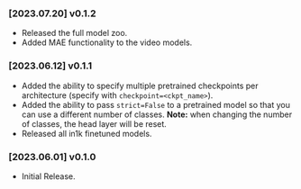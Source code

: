 ### **[2023.07.20]** v0.1.2
 - Released the full model zoo.
 - Added MAE functionality to the video models.

### **[2023.06.12]** v0.1.1
 - Added the ability to specify multiple pretrained checkpoints per architecture (specify with `checkpoint=<ckpt_name>`).
 - Added the ability to pass `strict=False` to a pretrained model so that you can use a different number of classes. **Note:** when changing the number of classes, the head layer will be reset.
 - Released all in1k finetuned models.

### **[2023.06.01]** v0.1.0
 - Initial Release.
